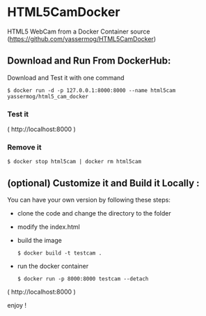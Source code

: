 # HTML5CamDocker

HTML5 WebCam from a Docker Container 
source (https://github.com/yassermog/HTML5CamDocker)

## Download and Run From DockerHub:

Download and Test it with one command  

```
$ docker run -d -p 127.0.0.1:8000:8000 --name html5cam yassermog/html5_cam_docker 
```

### Test it 

( http://localhost:8000 )

### Remove it  

```
$ docker stop html5cam | docker rm html5cam
```

## (optional) Customize it and Build it Locally  : 

You can have your own version by following these steps: 

- clone the code and change the directory to the folder
- modify the index.html  

- build the image 

	```
	$ docker build -t testcam .
	```

- run the docker container 

	```
	$ docker run -p 8000:8000 testcam --detach
	```

( http://localhost:8000 )

enjoy !